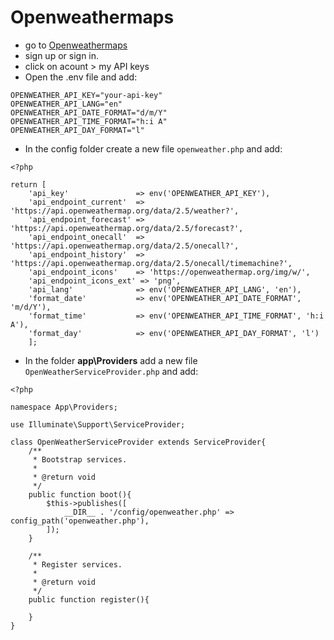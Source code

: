 # Openweathermaps

- go to [Openweathermaps](https://openweathermap.org/)
- sign up or sign in.
- click on acount > my API keys
- Open the .env file and add:

```
OPENWEATHER_API_KEY="your-api-key"
OPENWEATHER_API_LANG="en"
OPENWEATHER_API_DATE_FORMAT="d/m/Y"
OPENWEATHER_API_TIME_FORMAT="h:i A"
OPENWEATHER_API_DAY_FORMAT="l"
```

- In the config folder create a new file `openweather.php` and add:

```
<?php

return [
    'api_key' 				=> env('OPENWEATHER_API_KEY'),
    'api_endpoint_current'  => 'https://api.openweathermap.org/data/2.5/weather?',
    'api_endpoint_forecast' => 'https://api.openweathermap.org/data/2.5/forecast?',
    'api_endpoint_onecall'  => 'https://api.openweathermap.org/data/2.5/onecall?',
    'api_endpoint_history'  => 'https://api.openweathermap.org/data/2.5/onecall/timemachine?',
    'api_endpoint_icons'    => 'https://openweathermap.org/img/w/',
    'api_endpoint_icons_ext' => 'png',
    'api_lang' 				=> env('OPENWEATHER_API_LANG', 'en'),
    'format_date'           => env('OPENWEATHER_API_DATE_FORMAT', 'm/d/Y'),
    'format_time'           => env('OPENWEATHER_API_TIME_FORMAT', 'h:i A'),
    'format_day'            => env('OPENWEATHER_API_DAY_FORMAT', 'l')
    ];
```

- In the folder **app\Providers** add a new file `OpenWeatherServiceProvider.php` and add:

```
<?php

namespace App\Providers;

use Illuminate\Support\ServiceProvider;

class OpenWeatherServiceProvider extends ServiceProvider{
    /**
     * Bootstrap services.
     *
     * @return void
     */
    public function boot(){
        $this->publishes([
            __DIR__ . '/config/openweather.php' => config_path('openweather.php'),
        ]);
    }

    /**
     * Register services.
     *
     * @return void
     */
    public function register(){

    }
}
```